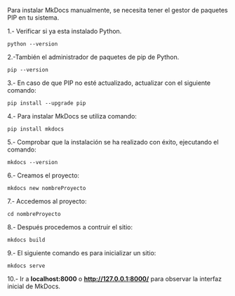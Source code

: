 Para instalar MkDocs manualmente, se necesita tener el gestor de paquetes PIP en tu sistema. 

1.- Verificar si ya esta instalado Python.       
``` 
python --version
```
2.-También el administrador de paquetes de pip de Python. 
```
pip --version   
```   
3.- En caso de que PIP no esté actualizado, actualizar con el siguiente comando:   
```
pip install --upgrade pip
```    
4.- Para instalar MkDocs se utiliza comando:
```
pip install mkdocs
```  
5.- Comprobar que la instalación se ha realizado con éxito, ejecutando el comando:
```
mkdocs --version
```  
6.- Creamos el proyecto:
```
mkdocs new nombreProyecto
```  
7.- Accedemos al proyecto:
```
cd nombreProyecto
```  
8.- Después procedemos a contruir el sitio:
```
mkdocs build 
```
9.- El siguiente comando es para inicializar un sitio:
```
mkdocs serve
```  
10.- Ir a **localhost:8000** o **http://127.0.0.1:8000/** para observar la interfaz inicial de MkDocs.